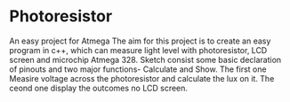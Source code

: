 # Photoresistor
An easy project for Atmega 
The aim for this project is to create an easy program in c++, which can measure light level with photoresistor, LCD screen and microchip Atmega 328.
Sketch consist some basic declaration of pinouts and two major functions- Calculate and Show.
The  first one Measire voltage across the photoresistor and calculate the lux on it. The ceond one display the outcomes no LCD screen.

